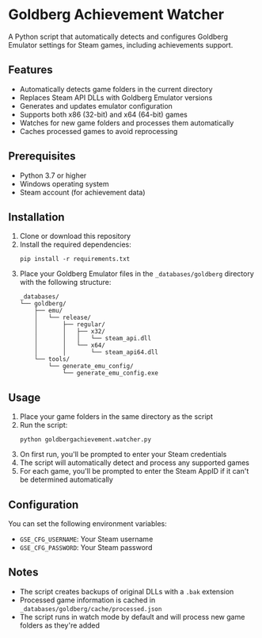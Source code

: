 # Goldberg Achievement Watcher

A Python script that automatically detects and configures Goldberg Emulator settings for Steam games, including achievements support.

## Features

- Automatically detects game folders in the current directory
- Replaces Steam API DLLs with Goldberg Emulator versions
- Generates and updates emulator configuration
- Supports both x86 (32-bit) and x64 (64-bit) games
- Watches for new game folders and processes them automatically
- Caches processed games to avoid reprocessing

## Prerequisites

- Python 3.7 or higher
- Windows operating system
- Steam account (for achievement data)

## Installation

1. Clone or download this repository
2. Install the required dependencies:
   ```
   pip install -r requirements.txt
   ```
3. Place your Goldberg Emulator files in the `_databases/goldberg` directory with the following structure:
   ```
   _databases/
   └── goldberg/
       ├── emu/
       │   └── release/
       │       ├── regular/
       │       │   ├── x32/
       │       │   │   └── steam_api.dll
       │       │   └── x64/
       │       │       └── steam_api64.dll
       └── tools/
           └── generate_emu_config/
               └── generate_emu_config.exe
   ```

## Usage

1. Place your game folders in the same directory as the script
2. Run the script:
   ```
   python goldbergachievement.watcher.py
   ```
3. On first run, you'll be prompted to enter your Steam credentials
4. The script will automatically detect and process any supported games
5. For each game, you'll be prompted to enter the Steam AppID if it can't be determined automatically

## Configuration

You can set the following environment variables:

- `GSE_CFG_USERNAME`: Your Steam username
- `GSE_CFG_PASSWORD`: Your Steam password

## Notes

- The script creates backups of original DLLs with a `.bak` extension
- Processed game information is cached in `_databases/goldberg/cache/processed.json`
- The script runs in watch mode by default and will process new game folders as they're added